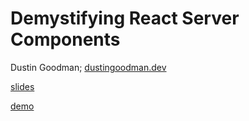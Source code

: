 # Demystifying React Server Components

Dustin Goodman; [dustingoodman.dev](https://dustingoodman.dev)

[slides](https://www.canva.com/design/DAGWbKc28Ow/gkHLrNOpB_CR04hhYOna3Q/view?utm_content=DAGWbKc28Ow&utm_campaign=designshare&utm_medium=link2&utm_source=uniquelinks&utlId=h42473eb976)

[demo](https://github.com/dustinsgoodman/demystifying-rsc-demo)